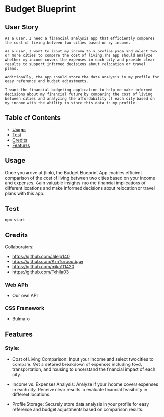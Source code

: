 # Budget Blueprint

## User Story

```As a user, I need a financial analysis app that efficiently compares the cost of living between two cities based on my income.```

```As a user, I want to input my income to a profile page and select two or more cities to compare the cost of living.The app should analyze whether my income covers the expenses in each city and provide clear results to support informed decisions about relocation or travel plans.```

```Additionally, the app should store the data analysis in my profile for easy reference and budget adjustments.```

```I want the financial budgeting application to help me make informed decisions about my financial future by comparing the cost of living between cities and analyzing the affordability of each city based on my income with the ability to store this data to my profile.```


## Table of Contents

- [Usage](#usage)
- [Test](#test)
- [Credits](#credits)
- [Features](#features)


## Usage

Once you arrive at (link), the Budget Blueprint App enables efficient comparison of the cost of living between two cities based on your income and expenses. Gain valuable insights into the financial implications of different locations and make informed decisions about relocation or travel plans with this app.


## Test
```npm start```

## Credits

Collaborators:
 - https://github.com/Jdelg140
 - https://github.com/KimTurboutique
 - https://github.com/mika111420
 - https://github.com/Tehila03



### Web APIs
- Our own API

### CSS Framework
 - Bulma.io


## Features

### Style:
- Cost of Living Comparison: Input your income and select two cities to compare. Get a detailed breakdown of expenses including food, transportation, and housing to understand the financial impact of each city.

- Income vs. Expenses Analysis: Analyze if your income covers expenses in each city. Receive clear results to evaluate financial feasibility in different locations.

- Profile Storage: Securely store data analysis in your profile for easy reference and budget adjustments based on comparison results.
